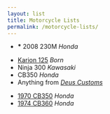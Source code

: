 ```yaml
---
layout: list
title: Motorcycle Lists
permalink: /motorcycle-lists/
---
```


- __*__ 2008 230M _Honda_

<!--two items:-->

- [Karion 125](http://bornmotorco.com/born-bikes#/new-page/) _Born_
- Ninja 300 _Kawasaki_
- CB350 _Honda_
- Anything from _[Deus Customs](http://deuscustoms.com/bikes/models/)_

<!--two items:-->

- [1970 CB350](https://vimeo.com/47700722) _Honda_
- [1974 CB360](https://www.youtube.com/watch?v=BP3nP3trNEM) _Honda_
